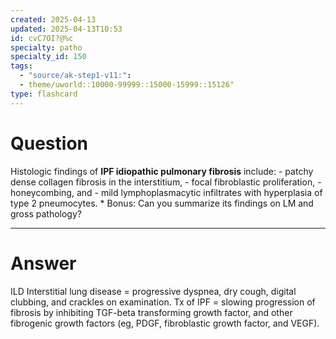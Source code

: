 ```yaml
---
created: 2025-04-13
updated: 2025-04-13T10:53
id: cvC7OI?@%c
specialty: patho
specialty_id: 150
tags:
  - "source/ak-step1-v11:": 
  - theme/uworld::10000-99999::15000-15999::15126"
type: flashcard
---
```


# Question
Histologic findings of **IPF idiopathic pulmonary fibrosis** include:   - patchy dense collagen fibrosis in the interstitium,  - focal fibroblastic proliferation,  - honeycombing, and  - mild lymphoplasmacytic infiltrates with hyperplasia of type 2 pneumocytes.     * Bonus: Can you summarize its findings on LM and gross pathology?

---

# Answer
ILD Interstitial lung disease = progressive dyspnea, dry cough, digital clubbing, and crackles on examination. Tx of IPF = slowing progression of fibrosis by inhibiting TGF-beta transforming growth factor, and other fibrogenic growth factors (eg, PDGF, fibroblastic growth factor, and VEGF).